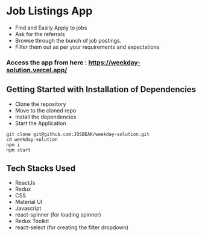# Job Listings App
- Find and Easily Apply to jobs
- Ask for the referrals
- Browse through the bunch of job postings.
- Filter them out as per your requirements and expectations

### Access the app from here : https://weekday-solution.vercel.app/

## Getting Started with Installation of Dependencies 
- Clone the repository
- Move to the cloned repo
- Install the dependencies
- Start the Application
```
git clone git@github.com:JOSBEAK/weekday-solution.git
cd weekday-solution
npm i
npm start
```

## Tech Stacks Used
- ReactJs
- Redux
- CSS
- Material UI
- Javascript
- react-spinner (for loading spinner)
- Redux Toolkit
- react-select (for creating the filter dropdown)
